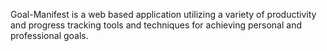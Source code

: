 Goal-Manifest is a web based application utilizing a variety of productivity and progress tracking tools and techniques
for achieving personal and professional goals.